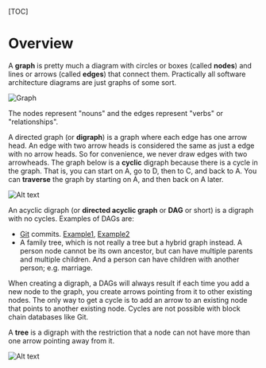 <!--
DESCRIPTION: Learn about graphs, directed graphs (digraphs), directed acyclic graphs (DAGs), and trees - the fundamental structures used in software architecture diagrams and version control systems like Git.
-->
[TOC]

# Overview

A **graph** is pretty much a diagram with circles or boxes (called **nodes**) and lines or arrows (called **edges**) that connect them.
Practically all software architecture diagrams are just graphs of some sort.

![Graph](/static/images/graph.png)

The nodes represent "nouns" and the edges represent "verbs" or "relationships".

A directed graph (or **digraph**) is a graph where each edge has one arrow head. An edge with two arrow heads is considered the same as just a edge with no arrow heads. So for convenience, we never draw edges with two arrowheads. The graph below is a **cyclic** digraph because there is a cycle in the graph. That is, you can start on A, go to D, then to C, and back to A. You can **traverse** the graph by starting on A, and then back on A later.

![Alt text](/static/images/digraph.png)

An acyclic digraph (or **directed acyclic graph** or **DAG** or short) is a digraph with no cycles. Examples of DAGs are:

* [Git](/pages/Git.md) commits. [Example1](https://static.javatpoint.com/tutorial/git/images/git-cherry-pick.png), [Example2](https://2.bp.blogspot.com/-9cuZXlUU0q4/WnktmL4fwXI/AAAAAAAAEiM/A4d5PWuDY_M58MAorNte6xEqA3kvfh8zQCLcBGAs/s1600/images.png)
* A family tree, which is not really a tree but a hybrid graph instead. A person node cannot be its own ancestor, but can have multiple parents and multiple children. And a person can have children with another person; e.g. marriage.

When creating a digraph, a DAGs will always result if each time you add a new node to the graph, you create arrows pointing from it to other existing nodes. The only way to get a cycle is to add an arrow to an existing node that points to another existing node. Cycles are not possible with block chain databases like Git.

A **tree** is a digraph with the restriction that a node can not have more than one arrow pointing away from it.

![Alt text](/static/images/tree.png)

